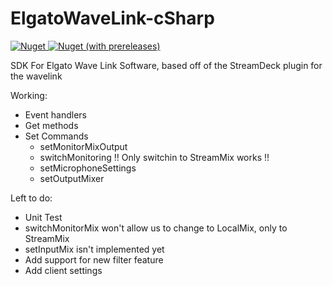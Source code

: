# ElgatoWaveLink-cSharp
[![Nuget](https://img.shields.io/nuget/v/elgatowavesdk)](https://www.nuget.org/packages/ElgatoWaveSDK/ "![Nuget](https://img.shields.io/nuget/v/elgatowavesdk)")[ ![Nuget (with prereleases)](https://img.shields.io/nuget/vpre/elgatowavesdk)](https://www.nuget.org/packages/ElgatoWaveSDK/ " ![Nuget (with prereleases)](https://img.shields.io/nuget/vpre/elgatowavesdk)")

SDK For Elgato Wave Link Software, based off of the StreamDeck plugin for the wavelink

Working:
- Event handlers
- Get methods
- Set Commands
  - setMonitorMixOutput
  - switchMonitoring !! Only switchin to StreamMix works !!
  - setMicrophoneSettings
  - setOutputMixer

Left to do:
- Unit Test
- switchMonitorMix won't allow us to change to LocalMix, only to StreamMix
- setInputMix isn't implemented yet
- Add support for new filter feature
- Add client settings
